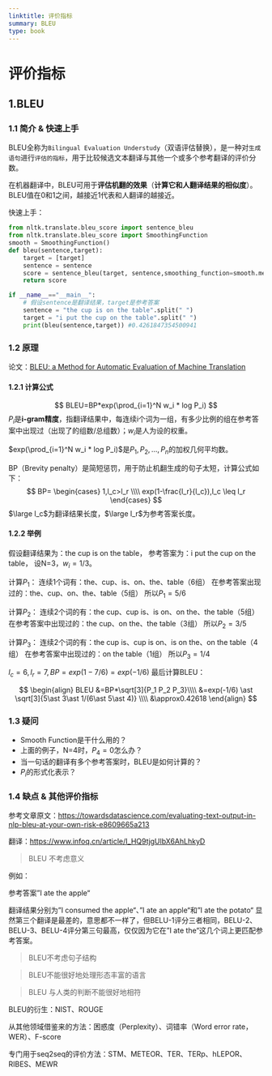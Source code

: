 ```yaml
---
linktitle: 评价指标
summary: BLEU
type: book
---
```

# 评价指标
## 1.BLEU
### 1.1 简介 & 快速上手
BLEU全称为`Bilingual Evaluation Understudy`（双语评估替换），是一种对`生成语句`进行`评估的指标`，用于比较候选文本翻译与其他一个或多个参考翻译的评价分数。

在机器翻译中，BLEU可用于**评估机翻的效果**（**计算它和人翻译结果的相似度**）。BLEU值在0和1之间，越接近1代表和人翻译的越接近。

快速上手：
```python
from nltk.translate.bleu_score import sentence_bleu
from nltk.translate.bleu_score import SmoothingFunction
smooth = SmoothingFunction()
def bleu(sentence,target):
    target = [target]
    sentence = sentence
    score = sentence_bleu(target, sentence,smoothing_function=smooth.method1,weights=(0.33,0.33,0.33))
    return score

if __name__=="__main__":
    # 假设sentence是翻译结果，target是参考答案
    sentence = "the cup is on the table".split(" ")
    target = "i put the cup on the table".split(" ")
    print(bleu(sentence,target)) #0.4261847354500941
```

### 1.2 原理
论文：[BLEU: a Method for Automatic Evaluation of Machine Translation](http://link.zhihu.com/?target=https%3A//www.aclweb.org/anthology/P02-1040.pdf)
#### 1.2.1 计算公式
$$
BLEU=BP*exp(\prod_{i=1}^N w_i * log P_i)
$$
$P_i$是**i-gram精度**，指翻译结果中，每连续i个词为一组，有多少比例的组在参考答案中出现过（出现了的组数/总组数）；$w_i$是人为设的权重。

$exp(\prod_{i=1}^N w_i * log P_i)$是$P_1,P_2,...,P_n$的加权几何平均数。

BP（Brevity penalty）是简短惩罚，用于防止机翻生成的句子太短，计算公式如下：
$$
BP=
\begin{cases}
1,l_c>l_r \\\\
exp(1-\frac{l_r}{l_c}),l_c \leq l_r
\end{cases}
$$
$\large l_c$为翻译结果长度，$\large l_r$为参考答案长度。

#### 1.2.2 举例
假设翻译结果为：the cup is on the table，
参考答案为：i put the cup on the table，
设N=3，$w_i=1/3$。

计算$P_1$：
连续1个词有：the、cup、is、on、the、table（6组）
在参考答案出现过的：the、cup、on、the、table（5组）
所以$P_1=5/6$

计算$P_2$：
连续2个词的有：the cup、cup is、is on、on the、the table（5组）
在参考答案中出现过的：the cup、on the、the table（3组）
所以$P_2=3/5$

计算$P_3$：
连续2个词的有：the cup is、cup is on、is on the、on the table（4组）
在参考答案中出现过的：on the table（1组）
所以$P_3=1/4$

$l_c=6,l_r=7,BP=exp(1-7/6)=exp(-1/6)$
最后计算BLEU：

$$
\begin{align}
BLEU
&=BP*\sqrt[3]{P_1 P_2 P_3}\\\\
&=exp(-1/6) \ast \sqrt[3]{5\ast 3\ast 1/(6\ast 5\ast 4)} \\\\
&\approx0.42618
\end{align}
$$
### 1.3 疑问
- Smooth Function是干什么用的？
- 上面的例子，N=4时，$P_4=0$怎么办？
- 当一句话的翻译有多个参考答案时，BLEU是如何计算的？
- $P_i$的形式化表示？
### 1.4 缺点 & 其他评价指标
参考文章原文：https://towardsdatascience.com/evaluating-text-output-in-nlp-bleu-at-your-own-risk-e8609665a213

翻译：https://www.infoq.cn/article/I_HQ9tjgUlbX6AhLhkyD

> BLEU 不考虑意义

例如：

参考答案”I ate the apple“

翻译结果分别为”I consumed the apple“、”I ate an apple“和”I ate the potato“
显然第三个翻译是最差的，意思都不一样了，但BELU-1评分三者相同，BELU-2、BELU-3、BELU-4评分第三句最高，仅仅因为它在”I ate the“这几个词上更匹配参考答案。

> BLEU不考虑句子结构

> BLEU不能很好地处理形态丰富的语言

> BLEU 与人类的判断不能很好地相符

BLEU的衍生：NIST、ROUGE

从其他领域借鉴来的方法：困惑度（Perplexity）、词错率（Word error rate，WER）、F-score

专门用于seq2seq的评价方法：STM、METEOR、TER、TERp、hLEPOR、RIBES、MEWR